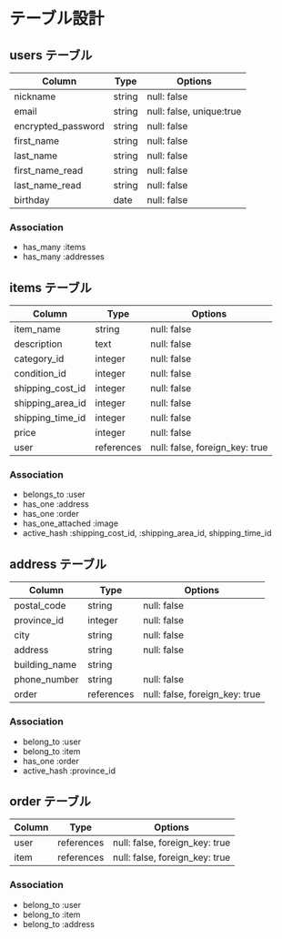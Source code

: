 # テーブル設計

## users テーブル

| Column             | Type    | Options                  |
| --------------     | ------- | -----------              |
| nickname           | string  | null: false              |
| email              | string  | null: false, unique:true |
| encrypted_password | string  | null: false              |
| first_name         | string  | null: false              |
| last_name          | string  | null: false              |
| first_name_read    | string  | null: false              |
| last_name_read     | string  | null: false              |
| birthday           | date    | null: false              |


### Association

- has_many :items
- has_many :addresses

## items テーブル

| Column           | Type       | Options                        |
| --------------   | ------     | ------------------------------ |
| item_name        | string     | null: false                    |
| description      | text       | null: false                    |
| category_id      | integer    | null: false                    |
| condition_id     | integer    | null: false                    |
| shipping_cost_id | integer    | null: false                    |
| shipping_area_id | integer    | null: false                    |
| shipping_time_id | integer    | null: false                    |
| price            | integer    | null: false                    |
| user             | references | null: false, foreign_key: true |

### Association

- belongs_to :user
- has_one :address
- has_one :order
- has_one_attached :image
- active_hash :shipping_cost_id, :shipping_area_id, shipping_time_id

## address テーブル

| Column                | Type       | Options                        |
| ----------------      | ---------- | ------------------------------ |
| postal_code           | string     | null: false                    |
| province_id           | integer    | null: false                    |
| city                  | string     | null: false                    |
| address               | string     | null: false                    |
| building_name         | string     |                                |
| phone_number          | string     | null: false                    |
| order                 | references | null: false, foreign_key: true |

### Association

- belong_to :user
- belong_to :item
- has_one :order
- active_hash :province_id


## order テーブル

| Column                | Type       | Options                        |
| ----------------      | ---------- | ------------------------------ |
| user                  | references | null: false, foreign_key: true |
| item                  | references | null: false, foreign_key: true |

### Association

- belong_to :user
- belong_to :item
- belong_to :address

